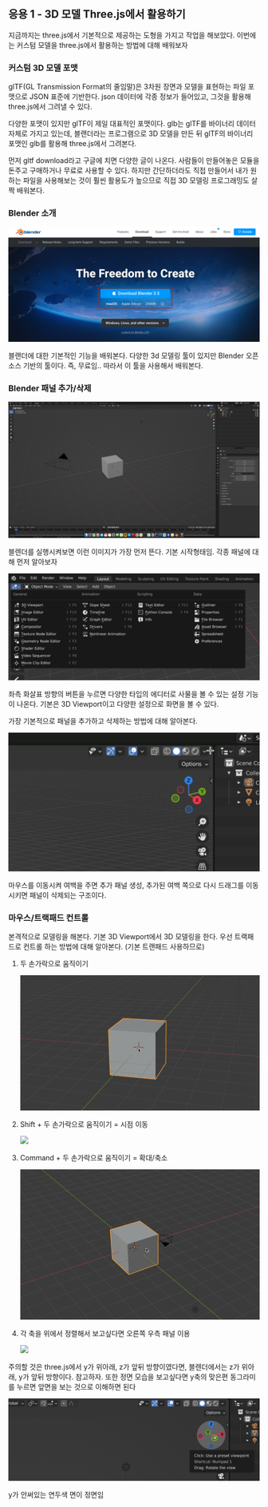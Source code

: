 ﻿## 응용 1 - 3D 모델 Three.js에서 활용하기

지금까지는 three.js에서 기본적으로 제공하는 도형을 가지고 작업을 해보았다.
이번에는 커스텀 모델을 three.js에서 활용하는 방법에 대해 배워보자

### 커스텀 3D 모델 포맷

glTF(GL Transmission Format의 줄임말)은 3차원 장면과 모델을 표현하는 파일 포맷으로 JSON 표준에 기반한다. json 데이터에 각종 정보가 들어있고, 그것을 활용해 three.js에서 그려낼 수 있다.

다양한 포맷이 있지만 glTF이 제일 대표적인 포맷이다. glb는 glTF를 바이너리 데이터 자체로 가지고 있는데, 블랜더라는 프로그램으로 3D 모델을 만든 뒤 glTF의 바이너리 포맷인 glb를 활용해 three.js에서 그려본다.

먼저 gltf download라고 구글에 치면 다양한 글이 나온다. 사람들이 만들어놓은 모듈을 돈주고 구매하거나 무료로 사용할 수 있다. 하지만 간단하더라도 직접 만들어서 내가 원하는 파일을 사용해보는 것이 훨씬 활용도가 높으므로 직접 3D 모델링 프로그래밍도 살짝 배워본다.

### Blender 소개

![](../../img/230331-1.png)

블랜더에 대한 기본적인 기능을 배워본다. 다양한 3d 모델링 툴이 있지만 Blender 오픈소스 기반의 툴이다.
즉, 무료임.. 따라서 이 툴을 사용해서 배워본다.

### Blender 패널 추가/삭제

![](../../img/230331-2.png)

블렌더를 실행시켜보면 이런 이미지가 가장 먼저 뜬다. 기본 시작형태임. 각종 패널에 대해 먼저 알아보자

![](../../img/230331-3.png)

좌측 화살표 방향의 버튼을 누르면 다양한 타입의 에디터로 사물을 볼 수 있는 설정 기능이 나온다. 기본은 3D Viewport이고 다양한 설정으로 화면을 볼 수 있다.

가장 기본적으로 패널을 추가하고 삭제하는 방법에 대해 알아본다.

![](../../img/230331-1.gif)

마우스를 이동시켜 여백을 주면 추가 패널 생성, 추가된 여백 쪽으로 다시 드래그를 이동시키면 패널이 삭제되는 구조이다.

### 마우스/트랙패드 컨트롤

본격적으로 모델링을 해본다. 기본 3D Viewport에서 3D 모델링을 한다. 우선 트랙패드로 컨트롤 하는 방법에 대해 알아본다. (기본 트랜패드 사용하므로)

1. 두 손가락으로 움직이기

   ![](../../img/230331-2.gif)

2. Shift + 두 손가락으로 움직이기 = 시점 이동

   ![](../../img/230331-3.gif)

3. Command + 두 손가락으로 움직이기 = 확대/축소

   ![](../../img/230331-4.gif)

4. 각 축을 위에서 정렬해서 보고싶다면 오른쪽 우측 패널 이용

   ![](../../img/230331-5.gif)

주의할 것은 three.js에서 y가 위아래, z가 앞뒤 방향이였다면, 블렌더에서는 z가 위아래, y가 앞뒤 방향이다. 참고하자. 또한 정면 모습을 보고싶다면 y축의 맞은편 동그라미를 누르면 앞면을 보는 것으로 이해하면 된다

![](../../img/230331-4.png)

y가 안써있는 연두색 면이 정면임
